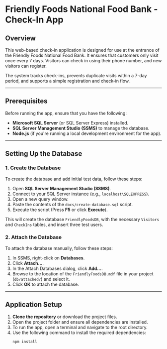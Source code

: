 # Friendly Foods National Food Bank - Check-In App

## Overview

This web-based check-in application is designed for use at the entrance of the Friendly Foods National Food Bank. It ensures that customers only visit once every 7 days. Visitors can check in using their phone number, and new visitors can register.

The system tracks check-ins, prevents duplicate visits within a 7-day period, and supports a simple registration and check-in flow.

---

## Prerequisites

Before running the app, ensure that you have the following:

- **Microsoft SQL Server** (or SQL Server Express) installed.
- **SQL Server Management Studio (SSMS)** to manage the database.
- **Node.js** (if you're running a local development environment for the app).

---

## Setting Up the Database

### 1. Create the Database

To create the database and add initial test data, follow these steps:

1. Open **SQL Server Management Studio (SSMS)**.
2. Connect to your SQL Server instance (e.g., `localhost\SQLEXPRESS`).
3. Open a new query window.
4. Paste the contents of the `docs/create-database.sql` script.
5. Execute the script (Press **F5** or click **Execute**).

This will create the database `FriendlyFoodsDB`, with the necessary `Visitors` and `CheckIns` tables, and insert three test users.

### 2. Attach the Database

To attach the database manually, follow these steps:

1. In SSMS, right-click on **Databases**.
2. Click **Attach...**.
3. In the Attach Databases dialog, click **Add...**.
4. Browse to the location of the `FriendlyFoodsDB.mdf` file in your project (`db/attached/`) and select it.
5. Click **OK** to attach the database.

---

## Application Setup

1. **Clone the repository** or download the project files.
2. Open the project folder and ensure all dependencies are installed.
3. To run the app, open a terminal and navigate to the root directory.
4. Use the following command to install the required dependencies:
   ```bash
   npm install
